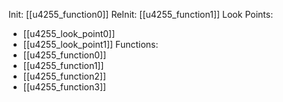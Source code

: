 Init: [[u4255_function0]]
ReInit: [[u4255_function1]]
Look Points:
- [[u4255_look_point0]]
- [[u4255_look_point1]]
Functions:
- [[u4255_function0]]
- [[u4255_function1]]
- [[u4255_function2]]
- [[u4255_function3]]
